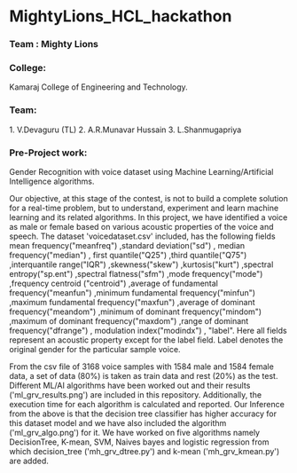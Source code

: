 # MightyLions_HCL_hackathon
<h3>Team : Mighty Lions</h3>
<h3>College:</h3>
Kamaraj College of Engineering and Technology.

<h3>Team:</h3>
1. V.Devaguru (TL)
2. A.R.Munavar Hussain
3. L.Shanmugapriya

<h3>Pre-Project work:</h3>
Gender Recognition with voice dataset using Machine Learning/Artificial Intelligence algorithms.


Our objective, at this stage of the contest, is not to build a complete solution for a real-time problem, but to understand, experiment and learn machine learning and its related algorithms. In this project, we have identified a voice as male or female based on various acoustic properties of the voice and speech. The dataset 'voicedataset.csv' included, has the following fields mean frequency("meanfreq") ,standard deviation("sd") , median frequency("median") , first quantile("Q25") ,third quantile("Q75") ,interquantile range("IQR") ,skewness("skew") ,kurtosis("kurt") ,spectral entropy("sp.ent") ,spectral flatness("sfm") ,mode frequency("mode") ,frequency centroid ("centroid") ,average of fundamental frequency("meanfun") ,minimum fundamental frequency("minfun") ,maximum fundamental frequency("maxfun") ,average of dominant frequency("meandom") ,minimum of dominant frequency("mindom") ,maximum of dominant frequency("maxdom") ,range of dominant frequency("dfrange") , modulation index("modindx") , "label". Here all fields represent an acoustic property except for the label field. Label denotes the original gender for the particular sample voice.

From the csv file of 3168 voice samples with 1584 male and 1584 female data, a set of data (80%) is taken as train data and rest (20%) as the test. Different ML/AI algorithms have been worked out and their results ('ml_grv_results.png') are included in this repository. Additionally, the execution time for each algorithm is calculated and reported. Our Inference from the above is that the decision tree classifier has higher accuracy for this dataset model and we have also included the algorithm ('ml_grv_algo.png') for it. We have worked on five algorithms namely DecisionTree, K-mean, SVM, Naives bayes and logistic regression from which decision_tree ('mh_grv_dtree.py') and k-mean ('mh_grv_kmean.py') are added. 
